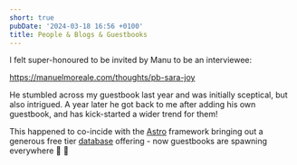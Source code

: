 ```yaml
---
short: true
pubDate: '2024-03-18 16:56 +0100'
title: People & Blogs & Guestbooks
---
```

I felt super-honoured to be invited by Manu to be an interviewee:

https://manuelmoreale.com/thoughts/pb-sara-joy

He stumbled across my guestbook last year and was initially sceptical, but also intrigued. A year later he got back to me after adding his own guestbook, and has kick-started a wider trend for them!

This happened to co-incide with the [Astro](https://astro.build/) framework bringing out a generous free tier [database](https://astro.build/db/) offering - now guestbooks are spawning everywhere 📖 🚀